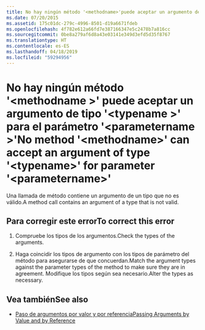 ```yaml
---
title: No hay ningún método '<methodname>'puede aceptar un argumento de tipo'<typename>'para el parámetro'<parametername>'
ms.date: 07/20/2015
ms.assetid: 175c01dc-279c-4996-8501-d19a6671fdeb
ms.openlocfilehash: 4f782e612a66fd7e387166347e5c2478b7a816cc
ms.sourcegitcommit: 0be8a279af6d8a43e03141e349d3efd5d35f8767
ms.translationtype: HT
ms.contentlocale: es-ES
ms.lasthandoff: 04/18/2019
ms.locfileid: "59294956"
---
```

# <a name="no-method-methodname-can-accept-an-argument-of-type-typename-for-parameter-parametername"></a><span data-ttu-id="6a0f1-102">No hay ningún método '\<methodname >' puede aceptar un argumento de tipo '\<typename >' para el parámetro '\<parametername >'</span><span class="sxs-lookup"><span data-stu-id="6a0f1-102">No method '\<methodname>' can accept an argument of type '\<typename>' for parameter '\<parametername>'</span></span>
<span data-ttu-id="6a0f1-103">Una llamada de método contiene un argumento de un tipo que no es válido.</span><span class="sxs-lookup"><span data-stu-id="6a0f1-103">A method call contains an argument of a type that is not valid.</span></span>  
  
## <a name="to-correct-this-error"></a><span data-ttu-id="6a0f1-104">Para corregir este error</span><span class="sxs-lookup"><span data-stu-id="6a0f1-104">To correct this error</span></span>  
  
1. <span data-ttu-id="6a0f1-105">Compruebe los tipos de los argumentos.</span><span class="sxs-lookup"><span data-stu-id="6a0f1-105">Check the types of the arguments.</span></span>  
  
2. <span data-ttu-id="6a0f1-106">Haga coincidir los tipos de argumento con los tipos de parámetro del método para asegurarse de que concuerdan.</span><span class="sxs-lookup"><span data-stu-id="6a0f1-106">Match the argument types against the parameter types of the method to make sure they are in agreement.</span></span> <span data-ttu-id="6a0f1-107">Modifique los tipos según sea necesario.</span><span class="sxs-lookup"><span data-stu-id="6a0f1-107">Alter the types as necessary.</span></span>  
  
## <a name="see-also"></a><span data-ttu-id="6a0f1-108">Vea también</span><span class="sxs-lookup"><span data-stu-id="6a0f1-108">See also</span></span>

- [<span data-ttu-id="6a0f1-109">Paso de argumentos por valor y por referencia</span><span class="sxs-lookup"><span data-stu-id="6a0f1-109">Passing Arguments by Value and by Reference</span></span>](../../visual-basic/programming-guide/language-features/procedures/passing-arguments-by-value-and-by-reference.md)
